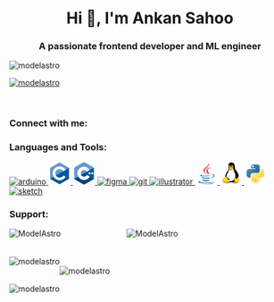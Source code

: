 <h1 align="center">Hi 👋, I'm Ankan Sahoo</h1>
<h3 align="center">A passionate frontend developer and ML engineer</h3>

<p align="left"> <img src="https://komarev.com/ghpvc/?username=modelastro&label=Profile%20views&color=0e75b6&style=flat" alt="modelastro" /> </p>

<p align="left"> <a href="https://github.com/ryo-ma/github-profile-trophy"><img src="https://github-profile-trophy.vercel.app/?username=modelastro" alt="modelastro" /></a> </p>

<p align="left"> <a href="https://twitter.com/" target="blank"><img src="https://img.shields.io/twitter/follow/?logo=twitter&style=for-the-badge" alt="" /></a> </p>

<h3 align="left">Connect with me:</h3>
<p align="left">
</p>

<h3 align="left">Languages and Tools:</h3>
<p align="left"> <a href="https://www.arduino.cc/" target="_blank" rel="noreferrer"> <img src="https://cdn.worldvectorlogo.com/logos/arduino-1.svg" alt="arduino" width="40" height="40"/> </a> <a href="https://www.cprogramming.com/" target="_blank" rel="noreferrer"> <img src="https://raw.githubusercontent.com/devicons/devicon/master/icons/c/c-original.svg" alt="c" width="40" height="40"/> </a> <a href="https://www.w3schools.com/cpp/" target="_blank" rel="noreferrer"> <img src="https://raw.githubusercontent.com/devicons/devicon/master/icons/cplusplus/cplusplus-original.svg" alt="cplusplus" width="40" height="40"/> </a> <a href="https://www.figma.com/" target="_blank" rel="noreferrer"> <img src="https://www.vectorlogo.zone/logos/figma/figma-icon.svg" alt="figma" width="40" height="40"/> </a> <a href="https://git-scm.com/" target="_blank" rel="noreferrer"> <img src="https://www.vectorlogo.zone/logos/git-scm/git-scm-icon.svg" alt="git" width="40" height="40"/> </a> <a href="https://www.adobe.com/in/products/illustrator.html" target="_blank" rel="noreferrer"> <img src="https://www.vectorlogo.zone/logos/adobe_illustrator/adobe_illustrator-icon.svg" alt="illustrator" width="40" height="40"/> </a> <a href="https://www.java.com" target="_blank" rel="noreferrer"> <img src="https://raw.githubusercontent.com/devicons/devicon/master/icons/java/java-original.svg" alt="java" width="40" height="40"/> </a> <a href="https://www.linux.org/" target="_blank" rel="noreferrer"> <img src="https://raw.githubusercontent.com/devicons/devicon/master/icons/linux/linux-original.svg" alt="linux" width="40" height="40"/> </a> <a href="https://www.python.org" target="_blank" rel="noreferrer"> <img src="https://raw.githubusercontent.com/devicons/devicon/master/icons/python/python-original.svg" alt="python" width="40" height="40"/> </a> <a href="https://www.sketch.com/" target="_blank" rel="noreferrer"> <img src="https://www.vectorlogo.zone/logos/sketchapp/sketchapp-icon.svg" alt="sketch" width="40" height="40"/> </a> </p>

<h3 align="left">Support:</h3>
<p><a href="https://www.buymeacoffee.com/ModelAstro"> <img align="left" src="https://cdn.buymeacoffee.com/buttons/v2/default-yellow.png" height="50" width="210" alt="ModelAstro" /></a><a href="https://ko-fi.com/ModelAstro"> <img align="left" src="https://cdn.ko-fi.com/cdn/kofi3.png?v=3" height="50" width="210" alt="ModelAstro" /></a></p><br><br>

<p><img align="left" src="https://github-readme-stats.vercel.app/api/top-langs?username=modelastro&show_icons=true&locale=en&layout=compact" alt="modelastro" /></p>

<p>&nbsp;<img align="center" src="https://github-readme-stats.vercel.app/api?username=modelastro&show_icons=true&locale=en" alt="modelastro" /></p>

<p><img align="center" src="https://github-readme-streak-stats.herokuapp.com/?user=modelastro&" alt="modelastro" /></p>
